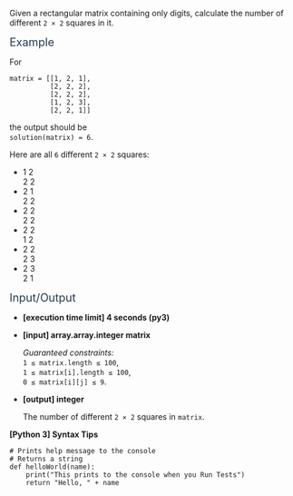 <p>Given a rectangular matrix containing only digits, calculate the number of different <code>2 × 2</code> squares in it.</p>
<p><span class="markdown--header" style="color:#2b3b52;font-size:1.4em">Example</span></p>
<p>For</p>
<pre><code>matrix = [[1, 2, 1],
          [2, 2, 2],
          [2, 2, 2],
          [1, 2, 3],
          [2, 2, 1]]
</code></pre>
<p>the output should be<br />
<code>solution(matrix) = 6</code>.</p>
<p>Here are all <code>6</code> different <code>2 × 2</code> squares:</p>
<ul>
<li>1 2<br />
2 2</li>
<li>2 1<br />
2 2</li>
<li>2 2<br />
2 2</li>
<li>2 2<br />
1 2</li>
<li>2 2<br />
2 3</li>
<li>2 3<br />
2 1</li>
</ul>
<p><span class="markdown--header" style="color:#2b3b52;font-size:1.4em">Input/Output</span></p>
<ul>
<li>
<p><strong>[execution time limit] 4 seconds (py3)</strong></p>
</li>
<li>
<p><strong>[input] array.array.integer matrix</strong></p>
<p><em>Guaranteed constraints:</em><br />
<code>1 ≤ matrix.length ≤ 100</code>,<br />
<code>1 ≤ matrix[i].length ≤ 100</code>,<br />
<code>0 ≤ matrix[i][j] ≤ 9</code>.</p>
</li>
<li>
<p><strong>[output] integer</strong></p>
<p>The number of different <code>2 × 2</code> squares in <code>matrix</code>.</p>
</li>
</ul>
<p><strong>[Python 3] Syntax Tips</strong></p>
<pre><code class="language-python"><span class="hljs-comment"># Prints help message to the console</span>
<span class="hljs-comment"># Returns a string</span>
<span class="hljs-keyword">def</span> <span class="hljs-title function_">helloWorld</span>(<span class="hljs-params">name</span>):
    <span class="hljs-built_in">print</span>(<span class="hljs-string">"This prints to the console when you Run Tests"</span>)
    <span class="hljs-keyword">return</span> <span class="hljs-string">"Hello, "</span> + name

</code></pre>
